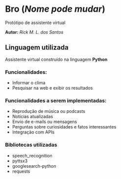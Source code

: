 # Bro (_Nome pode mudar_)

Protótipo de assistente virtual

**Autor:** _Rick M. L. dos Santos_

## Linguagem utilizada

Assistente virtual construído na linguagem **Python**

### Funcionalidades: 

* Informar o clima
* Pesquisar na web e exibir os resultados

### Funcionalidades a serem implementadas: 

* Reprodução de música ou podcasts
* Notícias atualizadas
* Envio de e-mails ou mensagens
* Perguntas sobre curiosidades e fatos interessantes
* Integração com APIs

### Bibliotecas utilizadas

* speech_recognition
* pyttsx3
* googlesearch-python
* requests
